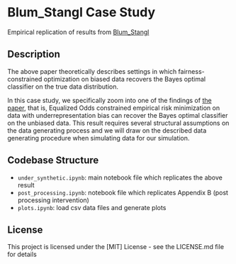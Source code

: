 # Blum_Stangl Case Study

Empirical replication of results from [Blum_Stangl](https://arxiv.org/abs/1912.01094)

## Description

The above paper theoretically describes settings in which fairness-constrained optimization on biased data recovers the Bayes optimal classifier on the true data distribution.

In this case study, we specifically zoom into one of the findings of [the paper](https://arxiv.org/abs/2204.10233), that is, Equalized Odds constrained empirical risk minimization on data with underrepresentation bias can recover the Bayes optimal classifier on the unbiased data. This result requires several structural assumptions on the data generating process and we will draw on the described data generating procedure when simulating data for our simulation.

## Codebase Structure

* `under_synthetic.ipynb`: main notebook file which replicates the above result
* `post_processing.ipynb`: notebook file which replicates Appendix B (post processing intervention)
* `plots.ipynb`: load csv data files and generate plots

<!-- ## Authors + Collaborators

Lead Developers: Manish Nagireddy [@mnagired](http://twitter.com/mnagired) [(LinkedIn)](https://www.linkedin.com/in/mnagireddy/) and Nil-Jana Akpinar [(webpage)](http://nakpinar.github.io)

Primary Advisor: Hoda Heidari [(webpage)](https://www.cs.cmu.edu/~hheidari/)

Collaborators:
   *  Steven Wu [(webpage)](http://zstevenwu.com)
   *  Logan Stapleton [(webpage)](http://loganstapleton.com)
   *  Haiyi Zhu [(webpage)](http://haiyizhu.com)
   *  Hao-Fei Cheng [(webpage)](https://www-users.cse.umn.edu/~cheng635/) -->

## License

This project is licensed under the [MIT] License - see the LICENSE.md file for details


<!-- ## Contact

Please reach out to Nil-Jana Akpinar [(email)](mailto:nakpinar@andrew.cmu.edu) with any comments/questions/suggestions! -->
